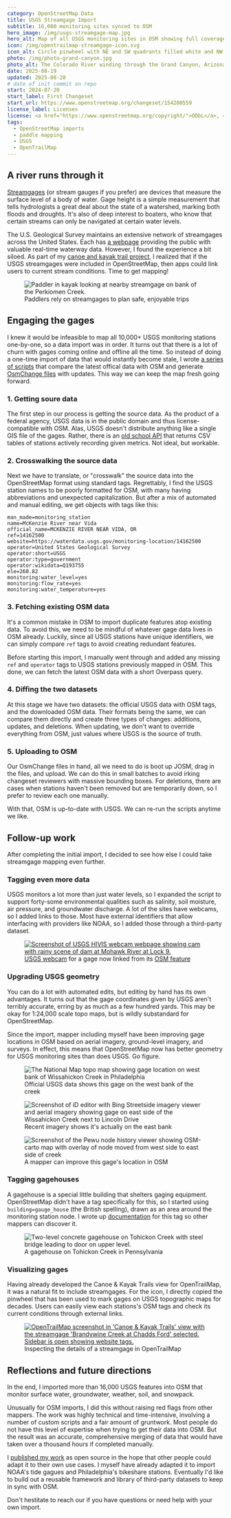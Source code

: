 ```yaml
---
category: OpenStreetMap Data
title: USGS Streamgage Import
subtitle: 16,000 monitoring sites synced to OSM
hero_image: /img/usgs-streamgage-map.jpg
hero_alt: Map of all USGS monitoring sites in OSM showing full coverage in contiguous US, Alaska, Hawaii, Puerto Rico, Virgin Islands, and Pacific territories.
icon: /img/opentrailmap-streamgage-icon.svg
icon_alt: Circle pinwheel with NE and SW quadrants filled white and NW and NW quadrants black. 
photo: /img/photo-grand-canyon.jpg
photo_alt: The Colorado River winding through the Grand Canyon, Arizona
date: 2025-08-19
updated: 2025-08-20
# date of init commit on repo
start: 2024-07-20
start_label: First Changeset
start_url: https://www.openstreetmap.org/changeset/154200559
license_label: Licenses
license: <a href="https://www.openstreetmap.org/copyright/">ODbL</a>, <a href="https://github.com/waysidemapping/usgs-to-osm/blob/main/LICENSE.md">ISC</a>
tags:
  - OpenStreetMap imports
  - paddle mapping
  - USGS
  - OpenTrailMap
---
```

## A river runs through it
[Streamgages](https://en.wikipedia.org/wiki/Stream_gauge) (or stream gauges if you prefer) are devices that measure the surface level of a body of water. Gage height is a simple measurement that tells hydrologists a great deal about the state of a watershed, marking both floods and droughts. It's also of deep interest to boaters, who know that certain streams can only be navigated at certain water levels.

The U.S. Geological Survey maintains an extensive network of streamgages across the United States. Each has [a webpage](https://waterdata.usgs.gov/monitoring-location/USGS-08279500/) providing the public with valuable real-time waterway data. However, I found the experience a bit siloed. As part of my [canoe and kayak trail project](/projects/water-trails/), I realized that if the USGS streamgages were included in OpenStreetMap, then apps could link users to current stream conditions. Time to get mapping!

<figure>
    <img alt="Paddler in kayak looking at nearby streamgage on bank of the Perkiomen Creek." src="/img/usgs-streamgage-paddler.jpg"/>
    <figcaption>Paddlers rely on streamgages to plan safe, enjoyable trips</figcaption>
</figure>

## Engaging the gages

I knew it would be infeasible to map all 10,000+ USGS monitoring stations one-by-one, so a data import was in order. It turns out that there is a lot of churn with gages coming online and offline all the time. So instead of doing a one-time import of data that would instantly become stale, I wrote [a series of scripts](https://github.com/waysidemapping/usgs-to-osm) that compare the latest offical data with OSM and generate [OsmChange files](https://wiki.openstreetmap.org/wiki/OsmChange) with updates. This way we can keep the map fresh going forward.

### 1. Getting soure data

The first step in our process is getting the source data. As the product of a federal agency, USGS data is in the public domain and thus license-compatible with OSM. Alas, USGS doesn't distribute anything like a single GIS file of the gages. Rather, there is an [old school API](https://nwis.waterdata.usgs.gov/nwis/current) that returns CSV tables of stations actively recording given metrics. Not ideal, but workable.

### 2. Crosswalking the source data

Next we have to translate, or "crosswalk" the source data into the OpenStreetMap format using standard tags. Regrettably, I find the USGS station names to be poorly formatted for OSM, with many having abbreviations and unexpected capitalization. But after a mix of automated and manual editing, we get objects with tags like this:

```
man_made=monitoring_station
name=McKenzie River near Vida
official_name=MCKENZIE RIVER NEAR VIDA, OR
ref=14162500
website=https://waterdata.usgs.gov/monitoring-location/14162500
operator=United States Geological Survey
operator:short=USGS
operator:type=government
operator:wikidata=Q193755
ele=260.82
monitoring:water_level=yes
monitoring:flow_rate=yes
monitoring:water_temperature=yes
```

### 3. Fetching existing OSM data

It's a common mistake in OSM to import duplicate features atop existing data. To avoid this, we need to be mindful of whatever gage data lives in OSM already. Luckily, since all USGS stations have unique identifiers, we can simply compare `ref` tags to avoid creating redundant features.

Before starting this import, I manually went through and added any missing `ref` and `operator` tags to USGS stations previously mapped in OSM. This done, we can fetch the latest OSM data with a short Overpass query.

### 4. Diffing the two datasets

At this stage we have two datasets: the official USGS data with OSM tags, and the downloaded OSM data. Their formats being the same, we can compare them directly and create three types of changes: additions, updates, and deletions. When updating, we don't want to override everything from OSM, just values where USGS is the source of truth.

### 5. Uploading to OSM

Our OsmChange files in hand, all we need to do is boot up JOSM, drag in the files, and upload. We can do this in small batches to avoid irking changeset reviewers with massive bounding boxes. For deletions, there are cases when stations haven't been removed but are temporarily down, so I prefer to review each one manually.

With that, OSM is up-to-date with USGS. We can re-run the scripts anytime we like.

## Follow-up work

After completing the initial import, I decided to see how else I could take streamgage mapping even further.

### Tagging even more data

USGS monitors a lot more than just water levels, so I expanded the script to support forty-some environmental qualities such as salinity, soil moisture, air pressure, and groundwater discharge. A lot of the sites have webcams, so I added links to those. Most have external identifiers that allow interfacing with providers like NOAA, so I added those through a third-party dataset.

<figure>
    <a href="https://apps.usgs.gov/hivis/camera/NY_MOHAWK_RIVER_AT_LOCK_9_AT_ROTTERDAM_JUNCTION_HOME_VIEW"><img alt="Screenshot of USGS HIVIS webcam webpage showing cam with rainy scene of dam at Mohawk River at Lock 9." src="/img/usgs-streamgage-webcam.jpg"/></a>
    <figcaption><a href="https://apps.usgs.gov/hivis/camera/NY_MOHAWK_RIVER_AT_LOCK_9_AT_ROTTERDAM_JUNCTION_HOME_VIEW">USGS webcam</a> for a gage now linked from its <a href="https://www.openstreetmap.org/node/12080242758">OSM feature</a></figcaption>
</figure>

### Upgrading USGS geometry

You can do a lot with automated edits, but editing by hand has its own advantages. It turns out that the gage coordinates given by USGS aren't terribly accurate, erring by as much as a few hundred yards. This may be okay for 1:24,000 scale topo maps, but is wildly substandard for OpenStreetMap.

Since the import, mapper including myself have been improving gage locations in OSM based on aerial imagery, ground-level imagery, and surveys. In effect, this means that OpenStreetMap now has better geometry for USGS monitoring sites than does USGS. Go figure.

<figure>
    <img alt="The National Map topo map showing gage location on west bank of Wissahickon Creek in Philadelphia" src="/img/usgs-streamgage-wiss-tnm.jpg"/>
    <figcaption>Official USGS data shows this gage on the west bank of the creek</figcaption>
</figure>

<figure>
    <img alt="Screenshot of iD editor with Bing Streetside imagery viewer and aerial imagery showing gage on east side of the Wissahickon Creek next to Lincoln Drive" src="/img/usgs-streamgage-wiss-id.jpg"/>
    <figcaption>Recent imagery shows it's actually on the east bank</figcaption>
</figure>

<figure>
    <img alt="Screenshot of the Pewu node history viewer showing OSM-carto map with overlay of node moved from west side to east side of creek" src="/img/usgs-streamgage-wiss-change.jpg"/>
    <figcaption>A mapper can improve this gage's location in OSM</figcaption>
</figure>

### Tagging gagehouses

A gagehouse is a special little building that shelters gaging equipment. OpenStreetMap didn't have a tag specifically for this, so I started using `building=gauge_house` (the British spelling), drawn as an area around the monitoring station node. I wrote up [documentation](https://wiki.openstreetmap.org/wiki/Tag:building%3Dgauge_house) for this tag so other mappers can discover it.

<figure>
    <img alt="Two-level concrete gagehouse on Tohickon Creek with steel bridge leading to door on upper level." src="/img/usgs-streamgage-gagehouse.jpg"/>
    <figcaption>A gagehouse on Tohickon Creek in Pennsylvania</figcaption>
</figure>

### Visualizing gages

Having already developed the Canoe & Kayak Trails view for OpenTrailMap, it was a natural fit to include streamgages. For the icon, I directly copied the pinwheel that has been used to mark gages on USGS topographic maps for decades. Users can easily view each stations's OSM tags and check its current conditions through external links.

<figure>
    <a href="https://opentrailmap.us/#map=14.86/39.87038/-75.59599"><img alt="OpenTrailMap screenshot in 'Canoe & Kayak Trails' view with the streamgage 'Brandywine Creek at Chadds Ford' selected. Sidebar is open showing website tags." src="/img/usgs-streamgage-otm-screenie.jpg"/></a>
    <figcaption>Inspecting the details of a streamgage in OpenTrailMap</figcaption>
</figure>

## Reflections and future directions

In the end, I imported more than 16,000 USGS features into OSM that monitor surface water, groundwater, weather, soil, and snowpack.

Unusually for OSM imports, I did this without raising red flags from other mappers. The work was highly technical and time-intensive, involving a number of custom scripts and a fair amount of gruntwork. Most people do not have this level of expertise when trying to get their data into OSM. But the result was an accurate, comprehensive merging of data that would have taken over a thousand hours if completed manually.

I [published my work](https://github.com/waysidemapping/usgs-to-osm) as open source in the hope that other people could adapt it to their own use cases. I myself have already adapted it to import NOAA's tide gagues and Philadelphia's bikeshare stations. Eventually I'd like to build out a reusable framework and library of third-party datasets to keep in sync with OSM.

Don't hestitate to reach our if you have questions or need help with your own import.